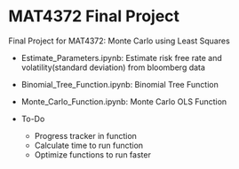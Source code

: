 # MAT4372 Final Project
Final Project for MAT4372: Monte Carlo using Least Squares 

- Estimate_Parameters.ipynb: Estimate risk free rate and volatility(standard deviation) from bloomberg data 
- Binomial_Tree_Function.ipynb: Binomial Tree Function 
- Monte_Carlo_Function.ipynb: Monte Carlo OLS Function 

- To-Do
    - Progress tracker in function 
    - Calculate time to run function 
    - Optimize functions to run faster 


